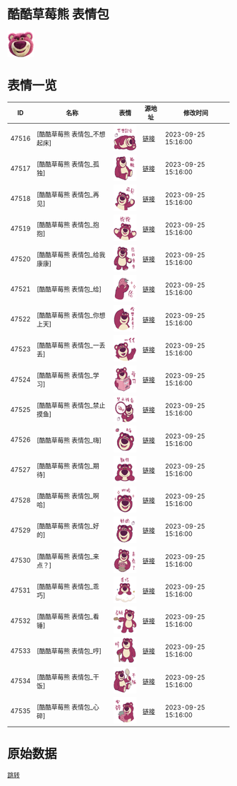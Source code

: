 # 酷酷草莓熊 表情包

<img src="./cover.png" height="60" alt="cover" />

# 表情一览

|ID|名称|表情|源地址|修改时间|
|----|----|----|----|----|
|47516|[酷酷草莓熊 表情包_不想起床]|<img src="./pic/047516_%5B酷酷草莓熊 表情包_不想起床%5D.png" height="60" alt="不想起床"/>|[链接](https://i0.hdslb.com/bfs/garb/95b7d13323fa17993759882c294a997adf7dece9.png)|2023-09-25 15:16:00|
|47517|[酷酷草莓熊 表情包_孤独]|<img src="./pic/047517_%5B酷酷草莓熊 表情包_孤独%5D.png" height="60" alt="孤独"/>|[链接](https://i0.hdslb.com/bfs/garb/89e91b001052e856d25acd243fe60aa0101642e1.png)|2023-09-25 15:16:00|
|47518|[酷酷草莓熊 表情包_再见]|<img src="./pic/047518_%5B酷酷草莓熊 表情包_再见%5D.png" height="60" alt="再见"/>|[链接](https://i0.hdslb.com/bfs/garb/d3f35bf08d81aa6b8a163f5211ce78e3f4688b56.png)|2023-09-25 15:16:00|
|47519|[酷酷草莓熊 表情包_抱抱]|<img src="./pic/047519_%5B酷酷草莓熊 表情包_抱抱%5D.png" height="60" alt="抱抱"/>|[链接](https://i0.hdslb.com/bfs/garb/e8364ab96fe4fe1df3872162e678b1de9bf5f164.png)|2023-09-25 15:16:00|
|47520|[酷酷草莓熊 表情包_给我康康]|<img src="./pic/047520_%5B酷酷草莓熊 表情包_给我康康%5D.png" height="60" alt="给我康康"/>|[链接](https://i0.hdslb.com/bfs/garb/1bbe6850b21cd7c53d05e5089f7e088edf9847a8.png)|2023-09-25 15:16:00|
|47521|[酷酷草莓熊 表情包_给]|<img src="./pic/047521_%5B酷酷草莓熊 表情包_给%5D.png" height="60" alt="给"/>|[链接](https://i0.hdslb.com/bfs/garb/3acc2b21c678b852f18a542ea73bc0a0113e51e5.png)|2023-09-25 15:16:00|
|47522|[酷酷草莓熊 表情包_你想上天]|<img src="./pic/047522_%5B酷酷草莓熊 表情包_你想上天%5D.png" height="60" alt="你想上天"/>|[链接](https://i0.hdslb.com/bfs/garb/691f3b07280241b4a61b31da36312383bf7dfb29.png)|2023-09-25 15:16:00|
|47523|[酷酷草莓熊 表情包_一丢丢]|<img src="./pic/047523_%5B酷酷草莓熊 表情包_一丢丢%5D.png" height="60" alt="一丢丢"/>|[链接](https://i0.hdslb.com/bfs/garb/75dd7ce2d0f0832a7af0c87344ef9e4d226b3383.png)|2023-09-25 15:16:00|
|47524|[酷酷草莓熊 表情包_学习]|<img src="./pic/047524_%5B酷酷草莓熊 表情包_学习%5D.png" height="60" alt="学习"/>|[链接](https://i0.hdslb.com/bfs/garb/ee06260d95c8fbe798568bdc7ec3517ac8a91df6.png)|2023-09-25 15:16:00|
|47525|[酷酷草莓熊 表情包_禁止摸鱼]|<img src="./pic/047525_%5B酷酷草莓熊 表情包_禁止摸鱼%5D.png" height="60" alt="禁止摸鱼"/>|[链接](https://i0.hdslb.com/bfs/garb/6e3accb75c8c30dbbbe7d18f02cef3ff19eb3216.png)|2023-09-25 15:16:00|
|47526|[酷酷草莓熊 表情包_嗨]|<img src="./pic/047526_%5B酷酷草莓熊 表情包_嗨%5D.png" height="60" alt="嗨"/>|[链接](https://i0.hdslb.com/bfs/garb/7aed52194eebc05574d5037601dd2cf4cb177a2c.png)|2023-09-25 15:16:00|
|47527|[酷酷草莓熊 表情包_期待]|<img src="./pic/047527_%5B酷酷草莓熊 表情包_期待%5D.png" height="60" alt="期待"/>|[链接](https://i0.hdslb.com/bfs/garb/4897f3349d7c7e0c37d86bb3038d3f397f651556.png)|2023-09-25 15:16:00|
|47528|[酷酷草莓熊 表情包_啊哈]|<img src="./pic/047528_%5B酷酷草莓熊 表情包_啊哈%5D.png" height="60" alt="啊哈"/>|[链接](https://i0.hdslb.com/bfs/garb/8d1214d7f6e426b0e24674d71fd8f9357e09cdc5.png)|2023-09-25 15:16:00|
|47529|[酷酷草莓熊 表情包_好的]|<img src="./pic/047529_%5B酷酷草莓熊 表情包_好的%5D.png" height="60" alt="好的"/>|[链接](https://i0.hdslb.com/bfs/garb/0eae3a0004e770bd999d41c9d0f86f38014ee8c2.png)|2023-09-25 15:16:00|
|47530|[酷酷草莓熊 表情包_来点？]|<img src="./pic/047530_%5B酷酷草莓熊 表情包_来点？%5D.png" height="60" alt="来点？"/>|[链接](https://i0.hdslb.com/bfs/garb/9a5b013c1e69c3e2f840b6575d2ff983507c0c21.png)|2023-09-25 15:16:00|
|47531|[酷酷草莓熊 表情包_乖巧]|<img src="./pic/047531_%5B酷酷草莓熊 表情包_乖巧%5D.png" height="60" alt="乖巧"/>|[链接](https://i0.hdslb.com/bfs/garb/dda294963012a16f077f720c8dd3eb6fc97a3b0a.png)|2023-09-25 15:16:00|
|47532|[酷酷草莓熊 表情包_看锤]|<img src="./pic/047532_%5B酷酷草莓熊 表情包_看锤%5D.png" height="60" alt="看锤"/>|[链接](https://i0.hdslb.com/bfs/garb/0f9b682cf3fcf31d0466a03b5b45eb8c0d0f16d4.png)|2023-09-25 15:16:00|
|47533|[酷酷草莓熊 表情包_哼]|<img src="./pic/047533_%5B酷酷草莓熊 表情包_哼%5D.png" height="60" alt="哼"/>|[链接](https://i0.hdslb.com/bfs/garb/793daa7869ddde29a0fd65648b23c834f0de67a5.png)|2023-09-25 15:16:00|
|47534|[酷酷草莓熊 表情包_干饭]|<img src="./pic/047534_%5B酷酷草莓熊 表情包_干饭%5D.png" height="60" alt="干饭"/>|[链接](https://i0.hdslb.com/bfs/garb/0e1ea6bae1e96801863038ff074d2eda3d5f4f9f.png)|2023-09-25 15:16:00|
|47535|[酷酷草莓熊 表情包_心碎]|<img src="./pic/047535_%5B酷酷草莓熊 表情包_心碎%5D.png" height="60" alt="心碎"/>|[链接](https://i0.hdslb.com/bfs/garb/2ac4615db2a9598d82641dc3510f612cd8f15d06.png)|2023-09-25 15:16:00|

# 原始数据

[跳转](./raw.json)

